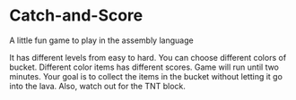 # Catch-and-Score
A little fun game to play in the assembly language

It has different levels from easy to hard. You can choose different colors of bucket. Different color items has different scores. Game will run until two minutes. Your goal is to collect the items in the bucket without letting it go into the lava. Also, watch out for the TNT block.

